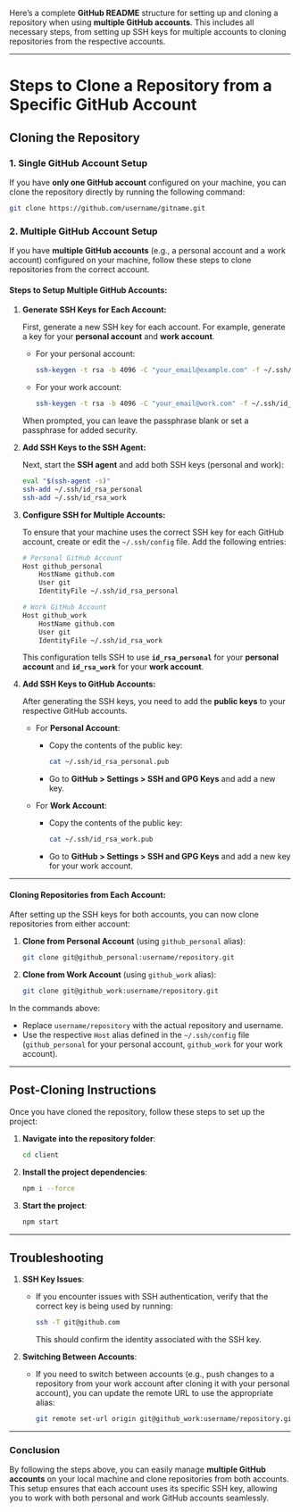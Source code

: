 Here’s a complete **GitHub README** structure for setting up and cloning a repository when using **multiple GitHub accounts**. This includes all necessary steps, from setting up SSH keys for multiple accounts to cloning repositories from the respective accounts.

---

# **Steps to Clone a Repository from a Specific GitHub Account**

## **Cloning the Repository**

### 1. **Single GitHub Account Setup**

If you have **only one GitHub account** configured on your machine, you can clone the repository directly by running the following command:

```bash
git clone https://github.com/username/gitname.git
```

### 2. **Multiple GitHub Account Setup**

If you have **multiple GitHub accounts** (e.g., a personal account and a work account) configured on your machine, follow these steps to clone repositories from the correct account.

#### **Steps to Setup Multiple GitHub Accounts:**

1. **Generate SSH Keys for Each Account:**

   First, generate a new SSH key for each account. For example, generate a key for your **personal account** and **work account**.

   - For your personal account:
     ```bash
     ssh-keygen -t rsa -b 4096 -C "your_email@example.com" -f ~/.ssh/id_rsa_personal
     ```

   - For your work account:
     ```bash
     ssh-keygen -t rsa -b 4096 -C "your_email@work.com" -f ~/.ssh/id_rsa_work
     ```

   When prompted, you can leave the passphrase blank or set a passphrase for added security.

2. **Add SSH Keys to the SSH Agent:**

   Next, start the **SSH agent** and add both SSH keys (personal and work):

   ```bash
   eval "$(ssh-agent -s)"
   ssh-add ~/.ssh/id_rsa_personal
   ssh-add ~/.ssh/id_rsa_work
   ```

3. **Configure SSH for Multiple Accounts:**

   To ensure that your machine uses the correct SSH key for each GitHub account, create or edit the `~/.ssh/config` file. Add the following entries:

   ```bash
   # Personal GitHub Account
   Host github_personal
       HostName github.com
       User git
       IdentityFile ~/.ssh/id_rsa_personal

   # Work GitHub Account
   Host github_work
       HostName github.com
       User git
       IdentityFile ~/.ssh/id_rsa_work
   ```

   This configuration tells SSH to use **`id_rsa_personal`** for your **personal account** and **`id_rsa_work`** for your **work account**.

4. **Add SSH Keys to GitHub Accounts:**

   After generating the SSH keys, you need to add the **public keys** to your respective GitHub accounts.

   - For **Personal Account**:
     - Copy the contents of the public key:
       ```bash
       cat ~/.ssh/id_rsa_personal.pub
       ```
     - Go to **GitHub > Settings > SSH and GPG Keys** and add a new key.

   - For **Work Account**:
     - Copy the contents of the public key:
       ```bash
       cat ~/.ssh/id_rsa_work.pub
       ```
     - Go to **GitHub > Settings > SSH and GPG Keys** and add a new key for your work account.

---

#### **Cloning Repositories from Each Account:**

After setting up the SSH keys for both accounts, you can now clone repositories from either account:

1. **Clone from Personal Account** (using `github_personal` alias):

   ```bash
   git clone git@github_personal:username/repository.git
   ```

2. **Clone from Work Account** (using `github_work` alias):

   ```bash
   git clone git@github_work:username/repository.git
   ```

In the commands above:
- Replace `username/repository` with the actual repository and username.
- Use the respective `Host` alias defined in the `~/.ssh/config` file (`github_personal` for your personal account, `github_work` for your work account).

---

## **Post-Cloning Instructions**

Once you have cloned the repository, follow these steps to set up the project:

1. **Navigate into the repository folder**:

   ```bash
   cd client
   ```

2. **Install the project dependencies**:

   ```bash
   npm i --force
   ```

3. **Start the project**:

   ```bash
   npm start
   ```

---

## **Troubleshooting**

1. **SSH Key Issues**:
   - If you encounter issues with SSH authentication, verify that the correct key is being used by running:
     ```bash
     ssh -T git@github.com
     ```
     This should confirm the identity associated with the SSH key.

2. **Switching Between Accounts**:
   - If you need to switch between accounts (e.g., push changes to a repository from your work account after cloning it with your personal account), you can update the remote URL to use the appropriate alias:
     ```bash
     git remote set-url origin git@github_work:username/repository.git
     ```

---

### **Conclusion**

By following the steps above, you can easily manage **multiple GitHub accounts** on your local machine and clone repositories from both accounts. This setup ensures that each account uses its specific SSH key, allowing you to work with both personal and work GitHub accounts seamlessly.
